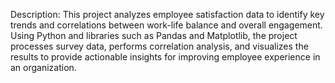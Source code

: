 Description:
This project analyzes employee satisfaction data to identify key trends and correlations between work-life balance and overall engagement.
Using Python and libraries such as Pandas and Matplotlib, the project processes survey data, performs correlation analysis,
and visualizes the results to provide actionable insights for improving employee experience in an organization.
